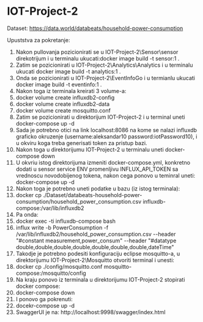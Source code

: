 # IOT-Project-2

Dataset:
https://data.world/databeats/household-power-consumption

Upuststva za pokretanje:
1. Nakon pullovanja pozicionirati se u IOT-Project-2\Sensor\sensor direkotrijum i u terminalu ukucati:docker image build -t sensor:1 .
2. Zatim se pozicionirati u IOT-Project-2\Analytics\Analytics i u terminalu ukucati docker image build -t analytics:1 .
3. Onda se pozicionirati u IOT-Project-2\EventInfoGo i u termianlu ukucati docker image build -t eventinfo:1 .
4. Nakon toga iz terminala kreirati 3 volume-a:
5. docker volume create influxdb2-config
6. docker volume create influxdb2-data
7. docker volume create mosquitto.conf
8. Zatim se pozicionirati u direktorijum IOT-Project-2 i u terminal uneti docker-compose up -d
9. Sada je potrebno otici na link localhost:8086 na kome se nalazi influxdb graficko okruzenje (username:aleksandar10 password:iotPassword10), i u okviru koga treba generisati token za pristup bazi.
10. Nakon toga u direktorijumu IOT-Project-2 u terminalu uneti docker-compose down
11. U okvriu istog direktorijuma izmeniti docker-compose.yml, konkretno dodati u sensor service ENV promenljivu INFLUX_API_TOKEN sa vrednoscu novodobijenog tokena, nakon cega ponovo u teminral uneti: docker-compose up -d 
12. Nakon toga je potrebno uneti podatke u bazu (iz istog terminala):
13. docker cp ./Dataset/databeats-household-power-consumption/household_power_consumption.csv influxdb-compose:/var/lib/influxdb2
14. Pa onda:
15. docker exec -ti influxdb-compose bash
16. influx write -b PowerConsumption -f /var/lib/influxdb2/household_power_consumption.csv --header "#constant measurement,power_consum" --header "#datatype double,double,double,double,double,double,double,dateTime"
17. Takodje je potrebno podesiti konfiguraciju eclipse mosquitto-a, u direktorijumu IOT-Project-2\Mosquitto otvoriti terminal i unesti:
18. docker cp ./config/mosquitto.conf mosquitto-compose:/mosquitto/config
19. Na kraju ponovo iz terminala u direktorijumu IOT-Project-2 stopirati docker compose:
20. docker-compose down
21. I ponovo ga pokrenuti:
22. docekr-compose up -d
23. SwaggerUI je na: http://localhost:9998/swagger/index.html
